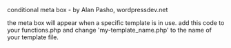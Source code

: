  conditional meta box - by Alan Pasho, wordpressdev.net
 
the meta box will appear when a specific template is in use.
 add this code to your functions.php and change 'my-template_name.php' to the name
 of your template file.
